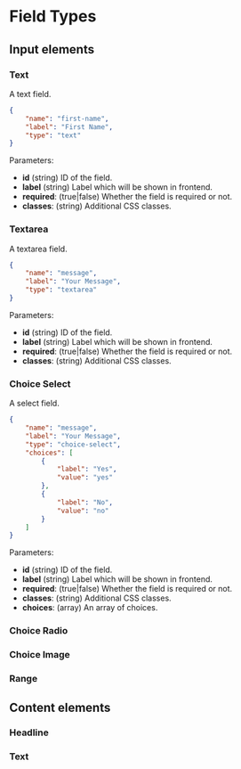 # Field Types

## Input elements

### Text

A text field.

```json
{
    "name": "first-name",
    "label": "First Name",
    "type": "text"
}         
```

Parameters:

- **id** (string) ID of the field.
- **label** (string) Label which will be shown in frontend.
- **required**: (true|false) Whether the field is required or not.
- **classes**: (string) Additional CSS classes.

### Textarea

A textarea field.

```json
{
    "name": "message",
    "label": "Your Message",
    "type": "textarea"
}         
```

Parameters:

- **id** (string) ID of the field.
- **label** (string) Label which will be shown in frontend.
- **required**: (true|false) Whether the field is required or not.
- **classes**: (string) Additional CSS classes.

### Choice Select

A select field.

```json
{
    "name": "message",
    "label": "Your Message",
    "type": "choice-select",
    "choices": [                        
        {
            "label": "Yes",
            "value": "yes"
        },
        {
            "label": "No",
            "value": "no"
        }
    ]
}         
```

Parameters:

- **id** (string) ID of the field.
- **label** (string) Label which will be shown in frontend.
- **required**: (true|false) Whether the field is required or not.
- **classes**: (string) Additional CSS classes.
- **choices**: (array) An array of choices.

### Choice Radio

### Choice Image

### Range

## Content elements

### Headline

### Text